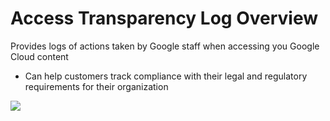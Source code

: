 # Access Transparency Log Overview

Provides logs of actions taken by Google staff when accessing you Google Cloud content

* Can help customers track compliance with their legal and regulatory requirements for their organization

![](https://github.com/JonmarCorpuz/SecondBrain/blob/main/Assets/Whitespace.png)



